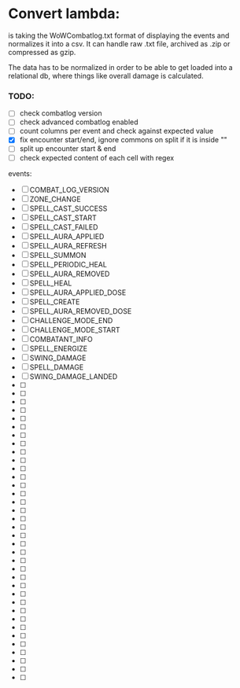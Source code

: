 # Convert lambda:

is taking the WoWCombatlog.txt format of displaying the events and normalizes it into a csv.
It can handle raw .txt file, archived as .zip or compressed as gzip.

The data has to be normalized in order to be able to get loaded into a relational db, where
things like overall damage is calculated.

### TODO:

- [ ] check combatlog version
- [ ] check advanced combatlog enabled
- [ ] count columns per event and check against expected value
- [x] fix encounter start/end, ignore commons on split if it is inside ""
- [ ] split up encounter start & end
- [ ] check expected content of each cell with regex

events: 
- [ ] COMBAT_LOG_VERSION
- [ ] ZONE_CHANGE
- [ ] SPELL_CAST_SUCCESS
- [ ] SPELL_CAST_START
- [ ] SPELL_CAST_FAILED
- [ ] SPELL_AURA_APPLIED
- [ ] SPELL_AURA_REFRESH
- [ ] SPELL_SUMMON
- [ ] SPELL_PERIODIC_HEAL
- [ ] SPELL_AURA_REMOVED
- [ ] SPELL_HEAL
- [ ] SPELL_AURA_APPLIED_DOSE
- [ ] SPELL_CREATE
- [ ] SPELL_AURA_REMOVED_DOSE
- [ ] CHALLENGE_MODE_END
- [ ] CHALLENGE_MODE_START
- [ ] COMBATANT_INFO
- [ ] SPELL_ENERGIZE
- [ ] SWING_DAMAGE
- [ ] SPELL_DAMAGE
- [ ] SWING_DAMAGE_LANDED
- [ ] 
- [ ] 
- [ ] 
- [ ] 
- [ ] 
- [ ] 
- [ ] 
- [ ] 
- [ ] 
- [ ] 
- [ ] 
- [ ] 
- [ ] 
- [ ] 
- [ ] 
- [ ] 
- [ ] 
- [ ] 
- [ ] 
- [ ] 
- [ ] 
- [ ] 
- [ ] 
- [ ] 
- [ ] 
- [ ] 
- [ ] 
- [ ] 
- [ ] 
- [ ] 
- [ ] 
- [ ] 
- [ ] 
- [ ] 
- [ ] 
- [ ] 